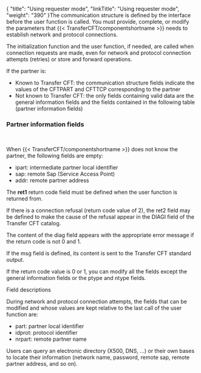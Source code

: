 {
    "title": "Using requester mode",
    "linkTitle": "Using requester mode",
    "weight": "390"
}The communication structure is defined by the interface before
the user function is called. You must provide, complete, or modify the
parameters that {{< TransferCFT/componentshortname  >}} needs to establish network and protocol connections.

The initialization function and the user function, if needed, are called
when connection requests are made, even for network and protocol connection
attempts (retries) or store and forward operations.

If the partner is:

-   Known to Transfer
    CFT: the communication structure fields indicate the values of the CFTPART
    and CFTTCP corresponding to the partner
-   Not known to Transfer
    CFT: the only fields containing valid data are the general information
    fields and the fields contained in the following table (partner information
    fields)

### Partner information fields

 

When {{< TransferCFT/componentshortname  >}} does not know the partner, the following fields are
empty:

-   ipart: intermediate
    partner local identifier
-   sap: remote Sap
    (Service Access Point)
-   addr: remote partner
    address

The **ret1** return code field must
be defined when the user function is returned from.

If there is a connection refusal (return code value of 2), the ret2
field may be defined to make the cause of the refusal appear in the DIAGI
field of the <span class="mc-variable axway_variables.Component_Short_Name variable">Transfer CFT</span> catalog.

The content of the diag field appears with the appropriate error message
if the return code is not 0 and 1.

If the msg field is defined, its content is sent to the <span class="mc-variable axway_variables.Component_Short_Name variable">Transfer CFT</span>
standard output.

If the return code value is 0 or 1, you can modify all the fields
except the general information fields or the ptype and ntype fields.

Field descriptions

During network and protocol connection attempts, the fields that can
be modified and whose values are kept relative to the last call of the
user function are:

-   part: partner local
    identifier
-   idprot: protocol
    identifier
-   nrpart: remote
    partner name

Users can query an electronic directory (X500, DNS, ...) or their own
bases to locate their information (network name, password, remote sap,
remote partner address, and so on).
